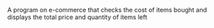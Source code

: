 A program on e-commerce that checks the cost of items bought and displays the total price and quantity of items left
